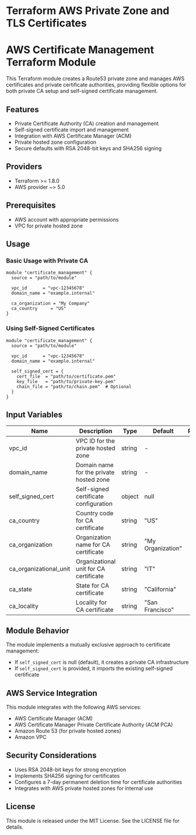 # Terraform AWS Private Zone and TLS Certificates

# AWS Certificate Management Terraform Module

This Terraform module creates a Route53 private zone and manages AWS certificates and private certificate authorities, providing flexible options for both private CA setup and self-signed certificate management.

## Features

- Private Certificate Authority (CA) creation and management
- Self-signed certificate import and management
- Integration with AWS Certificate Manager (ACM)
- Private hosted zone configuration
- Secure defaults with RSA 2048-bit keys and SHA256 signing

## Providers

- Terraform >= 1.8.0
- AWS provider ~> 5.0

## Prerequisites

- AWS account with appropriate permissions
- VPC for private hosted zone

## Usage

### Basic Usage with Private CA

```hcl
module "certificate_management" {
  source = "path/to/module"
  
  vpc_id      = "vpc-12345678"
  domain_name = "example.internal"
  
  ca_organization = "My Company"
  ca_country     = "US"
}
```

### Using Self-Signed Certificates

```hcl
module "certificate_management" {
  source = "path/to/module"
  
  vpc_id      = "vpc-12345678"
  domain_name = "example.internal"
  
  self_signed_cert = {
    cert_file  = "path/to/certificate.pem"
    key_file   = "path/to/private-key.pem"
    chain_file = "path/to/chain.pem"  # Optional
  }
}
```

## Input Variables

| Name | Description | Type | Default | Required |
|------|-------------|------|---------|:--------:|
| vpc_id | VPC ID for the private hosted zone | string | - | yes |
| domain_name | Domain name for the private hosted zone | string | - | yes |
| self_signed_cert | Self-signed certificate configuration | object | null | no |
| ca_country | Country code for CA certificate | string | "US" | no |
| ca_organization | Organization name for CA certificate | string | "My Organization" | no |
| ca_organizational_unit | Organizational unit for CA certificate | string | "IT" | no |
| ca_state | State for CA certificate | string | "California" | no |
| ca_locality | Locality for CA certificate | string | "San Francisco" | no |

## Module Behavior

The module implements a mutually exclusive approach to certificate management:

- If `self_signed_cert` is null (default), it creates a private CA infrastructure
- If `self_signed_cert` is provided, it imports the existing self-signed certificate

## AWS Service Integration

This module integrates with the following AWS services:
- AWS Certificate Manager (ACM)
- AWS Certificate Manager Private Certificate Authority (ACM PCA)
- Amazon Route 53 (for private hosted zones)
- Amazon VPC

## Security Considerations

- Uses RSA 2048-bit keys for strong encryption
- Implements SHA256 signing for certificates
- Configures a 7-day permanent deletion time for certificate authorities
- Integrates with AWS private hosted zones for internal use

## License

This module is released under the MIT License. See the LICENSE file for details.